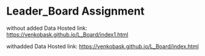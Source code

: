 # Leader_Board Assignment


without added Data
Hosted link: https://venkobask.github.io/L_Board/index1.html

withadded Data
Hosted link: https://venkobask.github.io/L_Board/index.html
